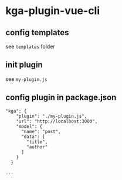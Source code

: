 # kga-plugin-vue-cli

## config templates

see `templates` folder

## init plugin

see `my-plugin.js`

## config plugin in package.json

```
"kga": {
    "plugin": "./my-plugin.js",
    "url": "http://localhost:3000",
    "model": {
      "name": "post",
      "data": [
        "title",
        "author"
      ]
    }
  }
  
...
```